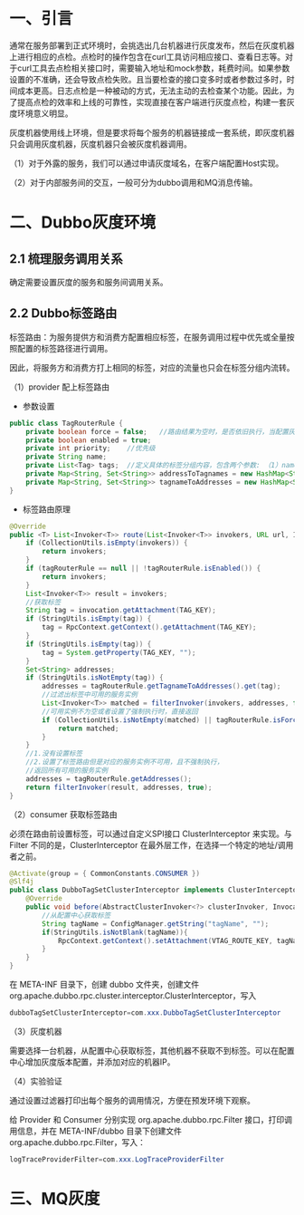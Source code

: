 
# 一、引言

通常在服务部署到正式环境时，会挑选出几台机器进行灰度发布，然后在灰度机器上进行相应的点检。点检时的操作包含在curl工具访问相应接口、查看日志等。对于curl工具去点检相关接口时，需要输入地址和mock参数，耗费时间。如果参数设置的不准确，还会导致点检失败。且当要检查的接口变多时或者参数过多时，时间成本更高。日志点检是一种被动的方式，无法主动的去检查某个功能。因此，为了提高点检的效率和上线的可靠性，实现直接在客户端进行灰度点检，构建一套灰度环境意义明显。

灰度机器使用线上环境，但是要求将每个服务的机器链接成一套系统，即灰度机器只会调用灰度机器，灰度机器只会被灰度机器调用。

（1）对于外露的服务，我们可以通过申请灰度域名，在客户端配置Host实现。

（2）对于内部服务间的交互，一般可分为dubbo调用和MQ消息传输。

# 二、Dubbo灰度环境

## 2.1 梳理服务调用关系

确定需要设置灰度的服务和服务间调用关系。

## 2.2 Dubbo标签路由

标签路由：为服务提供方和消费方配置相应标签，在服务调用过程中优先或全量按照配置的标签路径进行调用。

因此，将服务方和消费方打上相同的标签，对应的流量也只会在标签分组内流转。

（1）provider 配上标签路由

- 参数设置

```java
public class TagRouterRule {
    private boolean force = false;   //路由结果为空时，是否依旧执行，当配置灰度环境时为true，即一定要打在灰度机器上，没有灰度机器就不执行。
    private boolean enabled = true;
    private int priority;    //优先级
    private String name;
    private List<Tag> tags;  //定义具体的标签分组内容，包含两个参数: （1）name， 标签名称。 （2）addresses， 当前标签包含的实例列表。
    private Map<String, Set<String>> addressToTagnames = new HashMap<String,Set<String>>();
    private Map<String, Set<String>> tagnameToAddresses = new HashMap<String,Set<String>>();
}
```

- 标签路由原理

```java
@Override
public <T> List<Invoker<T>> route(List<Invoker<T>> invokers, URL url, Invocation invocation) throws RpcException {
    if (CollectionUtils.isEmpty(invokers)) {
        return invokers;
    }
    if (tagRouterRule == null || !tagRouterRule.isEnabled()) {
        return invokers;
    }
    List<Invoker<T>> result = invokers;
    //获取标签
    String tag = invocation.getAttachment(TAG_KEY);
    if (StringUtils.isEmpty(tag)) {
        tag = RpcContext.getContext().getAttachment(TAG_KEY);
    }
    if (StringUtils.isEmpty(tag)) {
        tag = System.getProperty(TAG_KEY, "");
    }
    Set<String> addresses;
    if (StringUtils.isNotEmpty(tag)) {
        addresses = tagRouterRule.getTagnameToAddresses().get(tag);
        //过滤出标签中可用的服务实例
        List<Invoker<T>> matched = filterInvoker(invokers, addresses, false);
        //可用实例不为空或者设置了强制执行时，直接返回
        if (CollectionUtils.isNotEmpty(matched) || tagRouterRule.isForce()) {
            return matched;
        }
    }
    //1.没有设置标签
    //2.设置了标签路由但是对应的服务实例不可用，且不强制执行，
    //返回所有可用的服务实例
    addresses = tagRouterRule.getAddresses();
    return filterInvoker(result, addresses, true);
}
```

（2）consumer 获取标签路由

必须在路由前设置标签，可以通过自定义SPI接口 ClusterInterceptor 来实现。与 Filter 不同的是，ClusterInterceptor 在最外层工作，在选择一个特定的地址/调用者之前。

```java
@Activate(group = { CommonConstants.CONSUMER })
@Slf4j
public class DubboTagSetClusterInterceptor implements ClusterInterceptor, Listener {
    @Override
    public void before(AbstractClusterInvoker<?> clusterInvoker, Invocation invocation) {
        //从配置中心获取标签
        String tagName = ConfigManager.getString("tagName", "");
        if(StringUtils.isNotBlank(tagName)){
            RpcContext.getContext().setAttachment(VTAG_ROUTE_KEY, tagName.trim());
        }
    }
}
```

在 META-INF 目录下，创建 dubbo 文件夹，创建文件 org.apache.dubbo.rpc.cluster.interceptor.ClusterInterceptor，写入

```java
dubboTagSetClusterInterceptor=com.xxx.DubboTagSetClusterInterceptor
```

（3）灰度机器

需要选择一台机器，从配置中心获取标签，其他机器不获取不到标签。可以在配置中心增加灰度版本配置，并添加对应的机器IP。

（4）实验验证

通过设置过滤器打印出每个服务的调用情况，方便在预发环境下观察。

给 Provider 和 Consumer 分别实现 org.apache.dubbo.rpc.Filter 接口，打印调用信息，并在 META-INF/dubbo 目录下创建文件 org.apache.dubbo.rpc.Filter，写入：

```java
logTraceProviderFilter=com.xxx.LogTraceProviderFilter
```

# 三、MQ灰度


